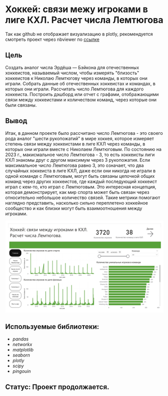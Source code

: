 # Хоккей: связи межу игроками в лиге КХЛ. Расчет числа Лемтюгова

Так как github не отображает визуализацию в plotly, рекомендуется смотреть проект через nbviewer по [ссылке](https://nbviewer.org/github/diana-legrand/pet_projects/blob/main/hockey_project/Diana_Legrand_Ho%D1%81key_Project.ipynb)

## Цель

Создать аналог числа Эрдёша — Бэйкона для отечественных хоккеистов, называемый числом, чтобы измерять "близость" хоккеистов к Николаю Лемтюгову через команды, в которых они играли. Собрать данные об отечественных хоккеистах и командах, в которых они играли. Рассчитать число Лемтюгова для каждого хоккеиста. Построить дэшборд или отчет с графами, отображающими связи между хоккеистами и количеством команд, через которые они были связаны.

## Вывод

Итак, в данном проекте было рассчитано число Лемтюгова - это своего рода аналог "шести рукопожатий" в мире хоккея, которое измеряет степень связи между хоккеистами в лиге КХЛ через команды, в которых они играли вместе с Николаем Лемтюговым. По состоянию на 2023 г., макисмальное число Лемтюгова - 3, то есть хоккеисты лиги КХЛ знакомы друг с другом максимум через 3 рукопожатия. Если максимальное число Лемтюгова равно 3, это означает, что два случайных хоккеиста в лиге КХЛ, даже если они никогда не играли в одной команде с Лемтюговым, могут быть связаны цепочкой общих команд через других хоккеистов, где каждый последующий хоккеист играл с кем-то, кто играл с Лемтюговым. Это интересная концепция, которая демонстрирует, как мир спорта может быть связан через относительно небольшое количество связей. Такие метрики помогают наглядно представить, насколько сильно переплетено хоккейное сообщество и как близки могут быть взаимоотношения между игроками.

![Иллюстрация к проекту](https://github.com/diana-legrand/pet_projects/blob/main/hockey_project/hockey_dashboard_project_page-0001.jpg)





## Используемые библиотеки:
- *pandas*
- *networkx*
- *matplotlib*
- *seaborn*
- *plotly*
- *scipy*
- *pingouin*

## Статус: Проект продолжается.
